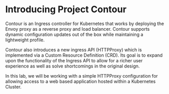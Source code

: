 # Introducing Project Contour

Contour is an Ingress controller for Kubernetes that works by deploying the Envoy proxy as a reverse proxy and load balancer. Contour supports dynamic configuration updates out of the box while maintaining a lightweight profile.

Contour also introduces a new ingress API (HTTPProxy) which is implemented via a Custom Resource Definition (CRD). Its goal is to expand upon the functionality of the Ingress API to allow for a richer user experience as well as solve shortcomings in the original design.

In this lab, we will be working with a simple HTTPProxy configuration for allowing access to a web based application hosted within a Kubernetes Cluster.


